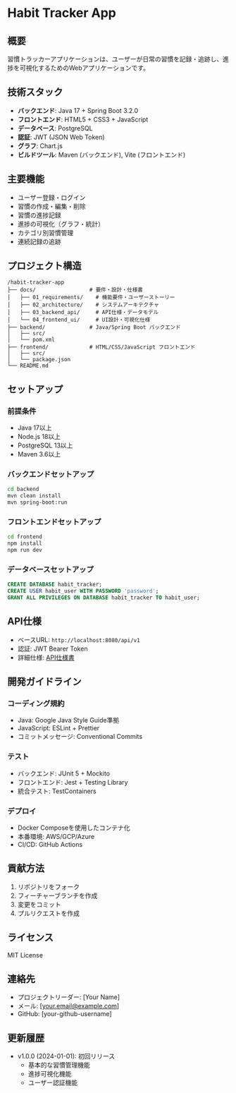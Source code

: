 # Habit Tracker App

## 概要
習慣トラッカーアプリケーションは、ユーザーが日常の習慣を記録・追跡し、進捗を可視化するためのWebアプリケーションです。

## 技術スタック
- **バックエンド**: Java 17 + Spring Boot 3.2.0
- **フロントエンド**: HTML5 + CSS3 + JavaScript
- **データベース**: PostgreSQL
- **認証**: JWT (JSON Web Token)
- **グラフ**: Chart.js
- **ビルドツール**: Maven (バックエンド), Vite (フロントエンド)

## 主要機能
- ユーザー登録・ログイン
- 習慣の作成・編集・削除
- 習慣の進捗記録
- 進捗の可視化（グラフ・統計）
- カテゴリ別習慣管理
- 連続記録の追跡

## プロジェクト構造
```
/habit-tracker-app
├── docs/                 # 要件・設計・仕様書
│   ├── 01_requirements/    # 機能要件・ユーザーストーリー
│   ├── 02_architecture/    # システムアーキテクチャ
│   ├── 03_backend_api/     # API仕様・データモデル
│   └── 04_frontend_ui/     # UI設計・可視化仕様
├── backend/              # Java/Spring Boot バックエンド
│   ├── src/
│   └── pom.xml
├── frontend/             # HTML/CSS/JavaScript フロントエンド
│   ├── src/
│   └── package.json
└── README.md
```

## セットアップ

### 前提条件
- Java 17以上
- Node.js 18以上
- PostgreSQL 13以上
- Maven 3.6以上

### バックエンドセットアップ
```bash
cd backend
mvn clean install
mvn spring-boot:run
```

### フロントエンドセットアップ
```bash
cd frontend
npm install
npm run dev
```

### データベースセットアップ
```sql
CREATE DATABASE habit_tracker;
CREATE USER habit_user WITH PASSWORD 'password';
GRANT ALL PRIVILEGES ON DATABASE habit_tracker TO habit_user;
```

## API仕様
- ベースURL: `http://localhost:8080/api/v1`
- 認証: JWT Bearer Token
- 詳細仕様: [API仕様書](docs/03_backend_api/api_spec.md)

## 開発ガイドライン

### コーディング規約
- Java: Google Java Style Guide準拠
- JavaScript: ESLint + Prettier
- コミットメッセージ: Conventional Commits

### テスト
- バックエンド: JUnit 5 + Mockito
- フロントエンド: Jest + Testing Library
- 統合テスト: TestContainers

### デプロイ
- Docker Composeを使用したコンテナ化
- 本番環境: AWS/GCP/Azure
- CI/CD: GitHub Actions

## 貢献方法
1. リポジトリをフォーク
2. フィーチャーブランチを作成
3. 変更をコミット
4. プルリクエストを作成

## ライセンス
MIT License

## 連絡先
- プロジェクトリーダー: [Your Name]
- メール: [your.email@example.com]
- GitHub: [your-github-username]

## 更新履歴
- v1.0.0 (2024-01-01): 初回リリース
  - 基本的な習慣管理機能
  - 進捗可視化機能
  - ユーザー認証機能
